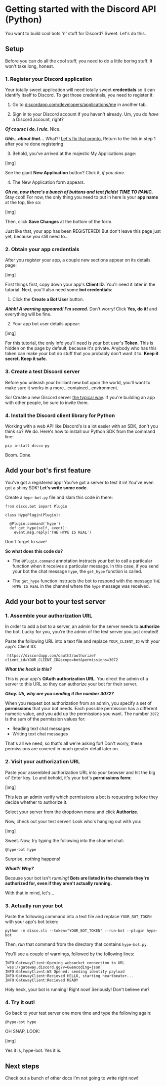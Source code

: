 # Getting started with the Discord API (Python)

You want to build cool bots 'n' stuff for Discord?
Sweet. Let's do this.

## Setup

Before you can do all the cool stuff, you need to do a little
boring stuff. It won't take long, honest.

### 1. Register your Discord application

Your totally sweet application will need totally sweet
 __credentials__ so it can identify itself to Discord. To get
 those credentials, you need to register it:

1. Go to [discordapp.com/developers/applications/me](https://discordapp.com/developers/applications/me) in another tab.

2. Sign in to your Discord account if you haven't already. Um,
you do _have_ a Discord account, right?

  ___Of course I do. I rule.___  Nice.

  ___Uhh...about that...___ What?! [Let's fix that pronto.](https://discordapp.com/register) Return to the link in step 1 after you're done registering.

3. Behold, you've arrived at the majestic My Applications page:

  [img]

  See the giant **New Application** button? Click it, _if you dare_.

4. The New Application form appears.

  ___Oh no, now there's a bunch of buttons and text fields!
  TIME TO PANIC.___ Stay cool! For now, the only thing you need to put in here is your __app name__ at the top, like so:

  [img]

  Then, click __Save Changes__ at the bottom of the form.

Just like that, your app has been REGISTERED! But don't leave this page just yet, because you still need to...

### 2. Obtain your app credentials

After you register your app, a couple new sections appear on
its details page:

[img]

First things first, copy down your app's __Client ID__. You'll need
it later in the tutorial. Next, you'll also need some __bot
 credentials__:

1. Click the __Create a Bot User__ button.

  ___Ahhh! A warning appeared! I'm scared.___ Don't worry!
  Click __Yes, do it!__ and everything will be fine.

2. Your app bot user details appear:

  [img]

  For this tutorial, the only info you'll need is your bot
  user's __Token__. This is hidden on the page by default,
  because it's private. Anybody who has this token can
  make your bot do stuff that you probably don't want it to.
  __Keep it secret. Keep it safe.__

### 3. Create a test Discord server

Before you unleash your brilliant new bot upon the world, you'll
want to make sure it works in a more...contained...environment.

So! Create a new Discord server
[the typical way](https://support.discordapp.com/hc/articles/204849977).
If you're building an app with other people, be sure to invite them.

### 4. Install the Discord client library for Python

Working with a web API like Discord's is a lot easier with an
SDK, don't you think so? We do. Here's how to install our Python
SDK from the command line:

    pip install disco-py

Boom. Done.

## Add your bot's first feature

You've got a registered app! You've got a server to test it in!
You've even got a shiny SDK! __Let's write some code.__

Create a `hype-bot.py` file and slam this code in there:

    from disco.bot import Plugin

    class HypePlugin(Plugin):

      @Plugin.command('hype')
      def get_hype(self, event):
        event.msg.reply('THE HYPE IS REAL')

Don't forget to save!

__So what does this code do?__
* The `@Plugin.command` annotation instructs your bot to
call a particular function when it receives a particular message.
In this case, if you send your bot the chat message `hype`, the
 `get_hype` function is called.

* The `get_hype` function instructs the bot to respond with the
message `THE HYPE IS REAL` in the channel where the `hype`
 message was received.


## Add your bot to your test server

### 1. Assemble your authorization URL
In order to add a bot to a server, an admin for the server needs
to __authorize__ the bot. Lucky for you, you're the admin of the
test server you just created!

Paste the following URL into a text file and replace `YOUR_CLIENT_ID`
with your app's Client ID:

     https://discordapp.com/oauth2/authorize?client_id=YOUR_CLIENT_ID&scope=bot&permissions=3072

___What the heck is this?___

This is your app's __OAuth authorization URL__. You direct the admin of
a server to this URL so they can authorize your bot for their server.

___Okay. Uh, why are you sending it the number 3072?___

When you request bot authorization from an admin, you specify a set of
__permissions__ that your bot needs. Each possible permission has a
 different numeric value, and you add up the permissions you want.
The number `3072` is the sum of the permission values for:

* Reading text chat messages
* Writing text chat messages

That's all we need, so that's all we're asking for! Don't worry, these
permissions are covered in much greater detail later on.


### 2. Visit your authorization URL
Paste your assembled authorization URL into your browser and hit the
big ol' Enter key. Lo and behold, it's your bot's __permissions form__:

[img]

This lets an admin verify which permissions a bot is requesting before
they decide whether to authorize it.

Select your server from the dropdown menu and click __Authorize__.

Now, check out your test server! Look who's hanging out with you:

[img]

Sweet. Now, try typing the following into the channel chat:

    @hype-bot hype

Surprise, nothing happens!

___What?! Why?___

Because your bot isn't _running_! __Bots are listed in the channels
they're authorized for, even if they aren't actually running.__

With that in mind, let's...

### 3. Actually run your bot
Paste the following command into a text file and replace
`YOUR_BOT_TOKEN` with your app's bot token:

    python -m disco.cli --token="YOUR_BOT_TOKEN" --run-bot --plugin hype-bot

Then, _run_ that command from the directory that contains `hype-bot.py`.

You'll see a couple of warnings, followed by the following lines:

    INFO:GatewayClient:Opening websocket connection to URL `wss://gateway.discord.gg?v=6&encoding=json`
    INFO:GatewayClient:WS Opened: sending identify payload
    INFO:GatewayClient:Recieved HELLO, starting heartbeater...
    INFO:GatewayClient:Recieved READY

Holy heck, your bot is running! Right now! Seriously! Don't believe me?

### 4. Try it out!
Go back to your test server one more time and type the following again:

    @hype-bot hype

OH SNAP, LOOK:

[img]

Yes it is, hype-bot. Yes it is.


## Next steps

Check out a bunch of other docs I'm not going to
write right now!
